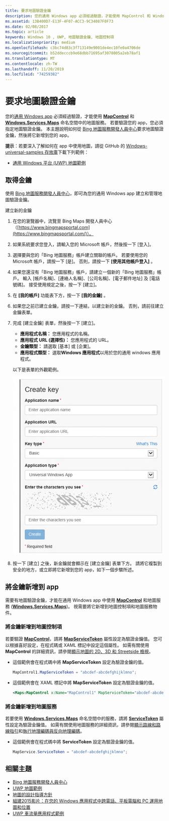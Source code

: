 ```yaml
---
title: 要求地圖驗證金鑰
description: 您的通用 Windows app 必須經過驗證，才能使用 MapControl 和 Windows.Services.Maps 命名空間中的地圖服務。
ms.assetid: 13B400D7-E13F-4F07-ACC3-9C34087F0F73
ms.date: 02/08/2017
ms.topic: article
keywords: Windows 10 , UWP, 地圖驗證金鑰, 地圖控制項
ms.localizationpriority: medium
ms.openlocfilehash: c3bc74d83c3f713149e9001de4ec10fe0a4706de
ms.sourcegitcommit: b52ddecccb9e68dbb71695af3078005a2eb78af1
ms.translationtype: MT
ms.contentlocale: zh-TW
ms.lasthandoff: 11/20/2019
ms.locfileid: "74259382"
---
```

# <a name="request-a-maps-authentication-key"></a>要求地圖驗證金鑰




您的[通用 Windows app](https://docs.microsoft.com/windows/uwp/get-started/universal-application-platform-guide) 必須經過驗證，才能使用 [**MapControl**](https://docs.microsoft.com/uwp/api/Windows.UI.Xaml.Controls.Maps.MapControl) 和 [**Windows.Services.Maps**](https://docs.microsoft.com/uwp/api/Windows.Services.Maps) 命名空間中的地圖服務。 若要驗證您的 app，您必須指定地圖驗證金鑰。 本主題說明如何從 [Bing 地圖服務開發人員中心](https://www.bingmapsportal.com/)要求地圖驗證金鑰，然後將它新增到您的 app。

**提示**：若要深入了解如何在 app 中使用地圖，請從 GitHub 的 [Windows-universal-samples 存放庫](https://github.com/Microsoft/Windows-universal-samples)下載下列範例：

-   [通用 Windows 平台 (UWP) 地圖範例](https://github.com/Microsoft/Windows-universal-samples/tree/master/Samples/MapControl)

## <a name="get-a-key"></a>取得金鑰


使用 [Bing 地圖服務開發人員中心](https://www.bingmapsportal.com/)，即可為您的通用 Windows app 建立和管理地圖驗證金鑰。

建立新的金鑰

1.  在您的瀏覽器中，流覽至 Bing Maps 開發人員中心（[https://www.bingmapsportal.com](https://www.bingmapsportal.com/)）。

2.  如果系統要求您登入，請輸入您的 Microsoft 帳戶，然後按一下 [登入]。

3.  選擇要與您的「Bing 地圖服務」帳戶建立關聯的帳戶。 若要使用您的 Microsoft 帳戶，請按一下 [是]。 否則，請按一下 **\[使用其他帳戶登入\]** 。

4.  如果您還沒有「Bing 地圖服務」帳戶，請建立一個新的「Bing 地圖服務」帳戶。 輸入 [帳戶名稱]、[連絡人名稱]、[公司名稱]、[電子郵件地址] 及 [電話號碼]。 接受使用規定之後，按一下 [建立]。

5.  在 **[我的帳戶]** 功能表下方，按一下 **[我的金鑰]** 。

6.  如果您之前已建立金鑰，請按一下連結，以建立新的金鑰。 否則，請前往建立金鑰表單。

7.  完成 [建立金鑰] 表單，然後按一下 [建立]。

    -   **應用程式名稱：** 您應用程式的名稱。
    -   **應用程式 URL (選擇性)：** 您應用程式的 URL。
    -   **金鑰類型：** 請選取 [基本] 或 [企業]。
    -   **應用程式類型：** 選取**Windows 應用程式**以用於您的通用 windows 應用程式。

    以下是表單的外觀範例。

    ![[建立金鑰] 表單的範例。](images/createkeydialog.png)

8.  按一下 [建立] 之後，新金鑰就會顯示在 [建立金鑰] 表單下方。 請將它複製到安全的地方，或立即將它新增到您的 app，如下一個步驟所述。

## <a name="add-the-key-to-your-app"></a>將金鑰新增到 app


需要有地圖驗證金鑰，才能在通用 Windows app 中使用 [**MapControl**](https://docs.microsoft.com/uwp/api/Windows.UI.Xaml.Controls.Maps.MapControl) 和地圖服務 ([**Windows.Services.Maps**](https://docs.microsoft.com/uwp/api/Windows.Services.Maps))。 視需要將它新增到地圖控制項和地圖服務物件。

### <a name="to-add-the-key-to-a-map-control"></a>將金鑰新增到地圖控制項

若要驗證 [**MapControl**](https://docs.microsoft.com/uwp/api/Windows.UI.Xaml.Controls.Maps.MapControl)，請將 [**MapServiceToken**](https://docs.microsoft.com/uwp/api/windows.ui.xaml.controls.maps.mapcontrol.mapservicetoken) 屬性設定為驗證金鑰值。 您可以根據喜好設定，在程式碼或 XAML 標記中設定這個屬性。 如需有關使用 **MapControl** 的詳細資訊，請參閱[顯示地圖的 2D、3D 和 Streetside 檢視](display-maps.md)。

-   這個範例會在程式碼中將 **MapServiceToken** 設定為驗證金鑰的值。

    ```cs
    MapControl1.MapServiceToken = "abcdef-abcdefghijklmno";
    ```

-   這個範例會在 XAML 標記中將 **MapServiceToken** 設定為驗證金鑰的值。

    ```xml
    <Maps:MapControl x:Name="MapControl1" MapServiceToken="abcdef-abcdefghijklmno"/>
    ```

### <a name="to-add-the-key-to-map-services"></a>將金鑰新增到地圖服務

若要使用 [**Windows.Services.Maps**](https://docs.microsoft.com/uwp/api/Windows.Services.Maps) 命名空間中的服務，請將 [**ServiceToken**](https://docs.microsoft.com/uwp/api/windows.services.maps.mapservice.servicetoken) 屬性設定為驗證金鑰值。 如需有關使用地圖服務的詳細資訊，請參閱[顯示路線和路線指引](routes-and-directions.md)和[執行地理編碼與反向地理編碼](geocoding.md)。

-   這個範例會在程式碼中將 **ServiceToken** 設定為驗證金鑰的值。

    ```cs
    MapService.ServiceToken = "abcdef-abcdefghijklmno";
    ```

## <a name="related-topics"></a>相關主題

* [Bing 地圖服務開發人員中心](https://www.bingmapsportal.com/)
* [UWP 地圖範例](https://github.com/Microsoft/Windows-universal-samples/tree/master/Samples/MapControl)
* [地圖的設計指導方針](https://docs.microsoft.com/windows/uwp/maps-and-location/controls-map)
* [組建2015影片：在您的 Windows 應用程式中跨電話、平板電腦和 PC 運用地圖和位置](https://channel9.msdn.com/Events/Build/2015/2-757)
* [UWP 車流量應用程式範例](https://github.com/Microsoft/Windows-appsample-trafficapp)
